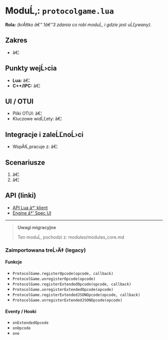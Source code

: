 ﻿# ModuĹ‚: `protocolgame.lua`

**Rola:** *(krĂłtko â€“ 1â€“3 zdania co robi moduĹ‚ i gdzie jest uĹĽywany).*

## Zakres
- â€¦

## Punkty wejĹ›cia
- **Lua:** â€¦
- **C++/IPC:** â€¦

## UI / OTUI
- Pliki OTUI: â€¦
- Kluczowe widĹĽety: â€¦

## Integracje i zaleĹĽnoĹ›ci
- WspĂłĹ‚pracuje z: â€¦

## Scenariusze
1. â€¦
2. â€¦

## API (linki)
- [API Lua â†’ klient](../../api/lua/luafunctions_client.md)
- [Engine â†’ Spec UI](../../api/engine/otclient_v_8_specyfikacja_ui.md)

---

> **Uwagi migracyjne**
>
> Ten moduĹ‚ pochodzi z: modules/modules_core.md

### Zaimportowana treĹ›Ä‡ (legacy)
#### Funkcje

- `ProtocolGame.registerOpcode(opcode, callback)`
- `ProtocolGame.unregisterOpcode(opcode)`
- `ProtocolGame.registerExtendedOpcode(opcode, callback)`
- `ProtocolGame.unregisterExtendedOpcode(opcode)`
- `ProtocolGame.registerExtendedJSONOpcode(opcode, callback)`
- `ProtocolGame.unregisterExtendedJSONOpcode(opcode)`


#### Eventy / Hooki

- `onExtendedOpcode`
- `onOpcode`
- `one`
